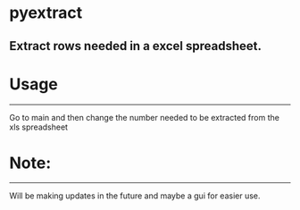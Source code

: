 # pyextract
Extract rows needed in a excel spreadsheet.
---

# Usage
---
Go to main and then change the number needed to be extracted from the xls spreadsheet


# Note:
---
Will be making updates in the future and maybe a gui for easier use.
